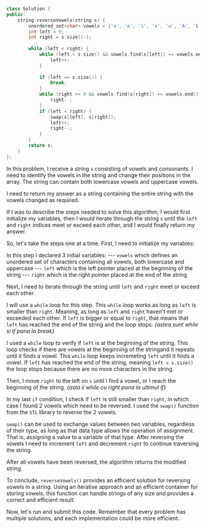 ```c++
class Solution {
public:
    string reverseVowels(string s) {
        unordered_set<char> vowels = {'a', 'e', 'i', 'o', 'u', 'A', 'E', 'I', 'O', 'U'};
        int left = 0;
        int right = s.size()-1;
        
        while (left < right) {
            while (left < s.size() && vowels.find(s[left]) == vowels.end()) {
                left++;
            }
           
            if (left == s.size()) {
                break;
            }
            while (right >= 0 && vowels.find(s[right]) == vowels.end()) {
                right--;
            }
            if (left < right) { 
                swap(s[left], s[right]);
                left++;
                right--;
            }
        }
        return s;
    }
};
```

In this problem, I receive a string `s` consisting of vowels and consonants. I need to identify the vowels in the string and change their positions in the array. The string can contain both lowercase vowels and uppercase vowels.

I need to return my answer as a string containing the entire string with the vowels changed as required.

If I was to describe the steps needed to solve this algorithm, I would first initialize my variables, then I would iterate through the string `s` until the `left` and `right` indices meet or exceed each other, and I would finally return my answer.

So, let's take the steps one at a time.
First, I need to initialize my variables:

In this step I declared 3 initial variables:
--- `vowels` which defines an unordered set of characters containing all vowels, both lowercase and uppercase
--- `left` which is the left pointer placed at the beginning of the string
--- `right` which is the right pointer placed at the end of the string

Next, I need to iterate through the string until `left` and `right` meet or exceed each other.

I will use a `while` loop for this step. This `while` loop works as long as `left` is smaller than `right`. Meaning, as long as `left` and `right` haven't met or exceeded each other.
If `left` is bigger or equal to `right`, that means that `left` has reached the end of the string and the loop stops. *{astea sunt while si if pana la break}*

I used a `while` loop to verify if `left` is at the beginning of the string. This loop checks if there are vowels at the beginning of the stringand it repeats until it finds a vowel. This `while` loop keeps incremeting `left` until it finds a vowel.
If `left` has reached the end of the string, meaning `left = s.size()` the loop stops because there are no more characters in the string.

Then, I move `right` to the left on `s` until I find a vowel, or I reach the beginning of the string. *{asta ii while cu right pana la ultimul if}*

In my last `if` condition, I check if `left` is still smaller than `right`, in which case I found 2 vowels which need to be reversed. I used the `swap()` function from the `STL` library to reverse the 2 vowels. 

`swap()` can be used to exchange values between two variables, regardless of their type, as long as that data type allows the operation of assignment. That is, assigning a value to a variable of that type.
After reversing the vowels I need to increment `left` and decrement `right` to continue traversing the string.

After all vowels have been reversed, the algorithm returns the modified string.

To conclude, `reverseVowels()` provides an efficient solution for reversing vowels in a string. Using an iterative approach and an efficient container for storing vowels, this function can handle strings of any size and provides a correct and efficient result.

Now, let's run and submit this code. Remember that every problem has multiple solutions, and each implementation could be more efficient.
